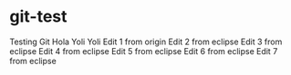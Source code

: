 # git-test
Testing Git
Hola Yoli Yoli
Edit 1 from origin 
Edit 2 from eclipse
Edit 3 from eclipse
Edit 4 from eclipse
Edit 5 from eclipse
Edit 6 from eclipse
Edit 7 from eclipse
